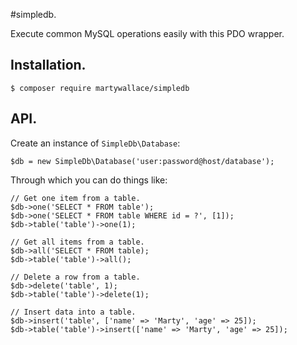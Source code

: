 #simpledb.

Execute common MySQL operations easily with this PDO wrapper.

## Installation.

    $ composer require martywallace/simpledb

## API.

Create an instance of `SimpleDb\Database`:

```
$db = new SimpleDb\Database('user:password@host/database');
```

Through which you can do things like:

```
// Get one item from a table.
$db->one('SELECT * FROM table');
$db->one('SELECT * FROM table WHERE id = ?', [1]);
$db->table('table')->one(1);

// Get all items from a table.
$db->all('SELECT * FROM table);
$db->table('table')->all();

// Delete a row from a table.
$db->delete('table', 1);
$db->table('table')->delete(1);

// Insert data into a table.
$db->insert('table', ['name' => 'Marty', 'age' => 25]);
$db->table('table')->insert(['name' => 'Marty', 'age' => 25]);
```